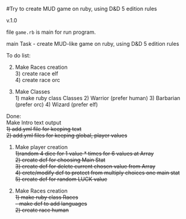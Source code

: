 #Try to create MUD game on ruby, using D&amp;D 5 edition rules

v.1.0

file `game.rb` is main for run program.
 
main Task - create MUD-like game on ruby, using D&D 5 edition rules <br>

To do list:


2. Make Races creation <br>
        3) create race elf <br>
        4) create race orc <br>


3. Make Classes <br>
        1) make ruby class Classes
        2) Warrior (prefer human)
        3) Barbarian (prefer orc)
        4) Wizard (prefer elf)

Done:<br>
Make Intro text output <br>
        ~~1) add.yml file for keeping text~~ <br>
        ~~2) add.yml files for keeping global, player values~~ <br>


1. Make player creation <br>
        ~~1)random 4 dice for 1 value * times for 6 values at Array~~ <br>
        ~~2) create def for choosing Main Stat~~ <br>
        ~~3) create def for delete current chosen value from Array~~ <br>
        ~~4) crete/modify def to protect from multiply choices one main stat~~ <br>
        ~~5) create def for random LUCK value~~ <br>

2. Make Races creation <br>
        ~~1) make ruby class Races~~ <br>
        ~~- make def to add languages~~ <br>
        ~~2) create race human~~ <br>